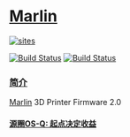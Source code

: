 ﻿# [Marlin](https://github.com/OS-Q/W511A)

[![sites](http://182.61.61.133/link/resources/OSQ.png)](http://www.OS-Q.com)

[![Build Status](https://github.com/OS-Q/W511A/workflows/CI/badge.svg)](https://github.com/OS-Q/W511A/actions/workflows/CI.yml)
[![Build Status](https://github.com/OS-Q/W511A/workflows/CD/badge.svg)](https://github.com/OS-Q/W511A/actions/workflows/CD.yml)

### [简介](https://github.com/OS-Q/W511A/wiki)

[Marlin](https://github.com/OS-Q/W511A) 3D Printer Firmware 2.0

#### [源圈OS-Q: 起点决定收益](http://www.OS-Q.com)
